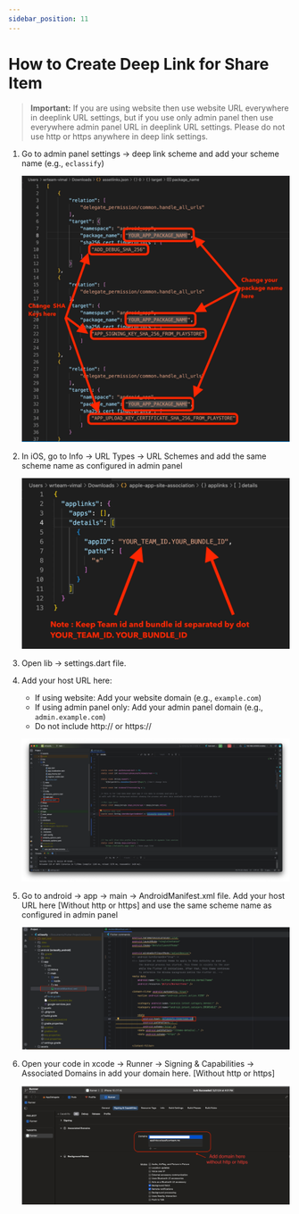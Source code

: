 ```yaml
---
sidebar_position: 11
---
```


# How to Create Deep Link for Share Item

> **Important:** If you are using website then use website URL everywhere in deeplink URL settings, but if you use only admin panel then use everywhere admin panel URL in deeplink URL settings. Please do not use http or https anywhere in deep link settings.

1. Go to admin panel settings -> deep link scheme and add your scheme name (e.g., `eclassify`)

   ![Native Link 4](/images/app/nativeLink4.png)

2. In iOS, go to Info -> URL Types -> URL Schemes and add the same scheme name as configured in admin panel

   ![Native Link 5](/images/app/nativeLink5.png)

3. Open lib -> settings.dart file.
4. Add your host URL here:
   - If using website: Add your website domain (e.g., `example.com`)
   - If using admin panel only: Add your admin panel domain (e.g., `admin.example.com`)
   - Do not include http:// or https://

   ![Native Link 1](/images/app/nativeLink1.png)

5. Go to android -> app -> main -> AndroidManifest.xml file. Add your host URL here [Without http or https] and use the same scheme name as configured in admin panel

   ![Native Link 2](/images/app/nativeLink2.png)

6. Open your code in xcode -> Runner -> Signing & Capabilities -> Associated Domains in add your domain here. [Without http or https]

   ![Native Link 3](/images/app/nativeLink3.png)

